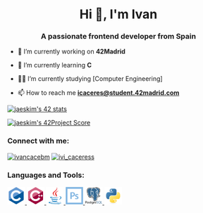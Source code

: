 <h1 align="center">Hi 👋, I'm Ivan</h1>
<h3 align="center">A passionate frontend developer from Spain</h3>

- 🔭 I’m currently working on **42Madrid**

- 🌱 I’m currently learning **C**

- 👨‍💻 I’m currently studying [Computer Engineering]

- 📫 How to reach me **icaceres@student.42madrid.com**

[![jaeskim's 42 stats](https://badge42.herokuapp.com/api/stats/icaceres)](https://github.com/JaeSeoKim/badge42)

[![jaeskim's 42Project Score](https://badge42.herokuapp.com/api/project/intra_id/Libft)](https://github.com/JaeSeoKim/badge42)

<h3 align="left">Connect with me:</h3>
<p align="left">
<a href="https://twitter.com/ivancacebm" target="blank"><img align="center" src="https://raw.githubusercontent.com/rahuldkjain/github-profile-readme-generator/master/src/images/icons/Social/twitter.svg" alt="ivancacebm" height="30" width="40" /></a>
<a href="https://instagram.com/ivi_caceress" target="blank"><img align="center" src="https://raw.githubusercontent.com/rahuldkjain/github-profile-readme-generator/master/src/images/icons/Social/instagram.svg" alt="ivi_caceress" height="30" width="40" /></a>
</p>

<h3 align="left">Languages and Tools:</h3>
<p align="left"> <a href="https://www.cprogramming.com/" target="_blank"> <img src="https://raw.githubusercontent.com/devicons/devicon/master/icons/c/c-original.svg" alt="c" width="40" height="40"/> </a> <a href="https://www.w3schools.com/cpp/" target="_blank"> <img src="https://raw.githubusercontent.com/devicons/devicon/master/icons/cplusplus/cplusplus-original.svg" alt="cplusplus" width="40" height="40"/> </a> <a href="https://www.java.com" target="_blank"> <img src="https://raw.githubusercontent.com/devicons/devicon/master/icons/java/java-original.svg" alt="java" width="40" height="40"/> </a> <a href="https://www.photoshop.com/en" target="_blank"> <img src="https://raw.githubusercontent.com/devicons/devicon/master/icons/photoshop/photoshop-line.svg" alt="photoshop" width="40" height="40"/> </a> <a href="https://www.postgresql.org" target="_blank"> <img src="https://raw.githubusercontent.com/devicons/devicon/master/icons/postgresql/postgresql-original-wordmark.svg" alt="postgresql" width="40" height="40"/> </a> <a href="https://www.python.org" target="_blank"> <img src="https://raw.githubusercontent.com/devicons/devicon/master/icons/python/python-original.svg" alt="python" width="40" height="40"/> </a> </p>

